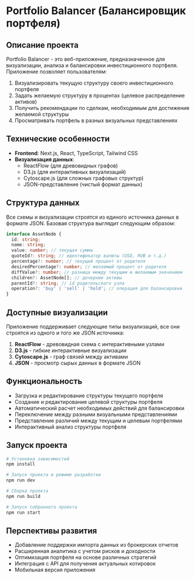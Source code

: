 # Portfolio Balancer (Балансировщик портфеля)

## Описание проекта

Portfolio Balancer - это веб-приложение, предназначенное для визуализации, анализа и балансировки инвестиционного портфеля. Приложение позволяет пользователям:

1. Визуализировать текущую структуру своего инвестиционного портфеля
2. Задать желаемую структуру в процентах (целевое распределение активов)
3. Получить рекомендации по сделкам, необходимым для достижения желаемой структуры
4. Просматривать портфель в разных визуальных представлениях

## Технические особенности

- **Frontend**: Next.js, React, TypeScript, Tailwind CSS
- **Визуализация данных**: 
  - ReactFlow (для древовидных графов)
  - D3.js (для интерактивных визуализаций)
  - Cytoscape.js (для сложных графовых структур)
  - JSON-представление (чистый формат данных)

## Структура данных

Все схемы и визуализации строятся из единого источника данных в формате JSON. Базовая структура выглядит следующим образом:

```typescript
interface AssetNode {
  id: string;
  name: string;
  value: number; // текущая сумма
  quoteId?: string; // идентификатор валюты (USD, RUB и т.д.)
  percentage?: number; // текущий процент от родителя
  desiredPercentage?: number; // желаемый процент от родителя
  diffValue?: number; // разница между текущим и желаемым значением
  children?: AssetNode[]; // дочерние активы
  parentId?: string; // id родительского узла
  operation?: 'buy' | 'sell' | 'hold'; // операция для балансировки
}
```

## Доступные визуализации

Приложение поддерживает следующие типы визуализаций, все они строятся из одного и того же JSON источника:

1. **ReactFlow** - древовидная схема с интерактивными узлами
2. **D3.js** - гибкие интерактивные визуализации
3. **Cytoscape.js** - граф связей между активами
4. **JSON** - просмотр сырых данных в формате JSON

## Функциональность

- Загрузка и редактирование структуры текущего портфеля
- Создание и редактирование целевой структуры портфеля
- Автоматический расчет необходимых действий для балансировки
- Переключение между разными визуальными представлениями
- Представление различий между текущим и целевым портфелями
- Интерактивный анализ структуры портфеля

## Запуск проекта

```bash
# Установка зависимостей
npm install

# Запуск проекта в режиме разработки
npm run dev

# Сборка проекта
npm run build

# Запуск собранного проекта
npm run start
```

## Перспективы развития

- Добавление поддержки импорта данных из брокерских отчетов
- Расширенная аналитика с учетом рисков и доходности
- Оптимизация портфеля на основе различных стратегий
- Интеграция с API для получения актуальных котировок
- Мобильная версия приложения 